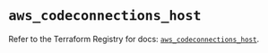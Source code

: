 # `aws_codeconnections_host`

Refer to the Terraform Registry for docs: [`aws_codeconnections_host`](https://registry.terraform.io/providers/hashicorp/aws/5.82.1/docs/resources/codeconnections_host).
